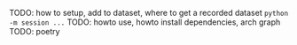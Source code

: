 TODO: how to setup, add to dataset, where to get a recorded dataset
`python -m session ...`
TODO: howto use, howto install dependencies, arch graph
TODO: poetry